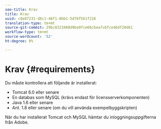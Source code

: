 ```yaml
---
seo-title: Krav
title: Krav
uuid: c8e87231-d8c1-48f1-8bb1-5d76f561f216
translation-type: tm+mt
source-git-commit: 29bc8323460d9be0fce66cbea7c6fce46df20d61
workflow-type: tm+mt
source-wordcount: '52'
ht-degree: 0%

---
```



# Krav {#requirements}

Du måste kontrollera att följande är installerat:

* Tomcat 6.0 eller senare
* En databas som MySQL (krävs endast för licensserverkomponenten)
* Java 1.6 eller senare
* Ant. 1.8 eller senare (om du vill använda exempelbyggskripten)

När du har installerat Tomcat och MySQL hämtar du inloggningsuppgifterna från Adobe.
